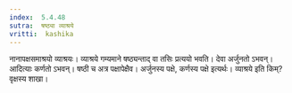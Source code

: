 ```yaml
---
index:  5.4.48
sutra:  षष्ठ्या व्याश्रये
vritti:  kashika 
---
```


नानापक्षसमाश्रयो व्याश्रयः। व्याश्रये गम्यमाने षष्ठ्यन्ताद् वा तसिः प्रत्ययो भवति। देवा अर्जुनतो ऽभवन्। आदित्याः कर्णतो ऽभवन्। षष्ठी च अत्र पक्षापेक्षैव। अर्जुनस्य पक्षे, कर्णस्य पक्षे इत्यर्थः। व्याश्रये इति किम्? वृक्षस्य शाखा।

